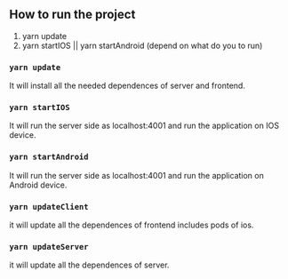 
## How to run the project

1. yarn update
2. yarn startIOS || yarn startAndroid (depend on what do you to run)

### `yarn update`

It will install all the needed dependences of server
and frontend.

### `yarn startIOS`

It will run the server side as localhost:4001
and run the application on IOS device.


### `yarn startAndroid`

It will run the server side as localhost:4001
and run the application on Android device.


### `yarn updateClient`

it will update all the dependences of frontend
includes pods of ios.

### `yarn updateServer`

it will update all the dependences of server.
